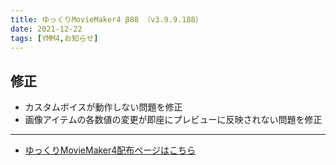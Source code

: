 ```yaml
---
title: ゆっくりMovieMaker4 β88 （v3.9.9.188）
date: 2021-12-22
tags: [YMM4,お知らせ]
---
```

## 修正
- カスタムボイスが動作しない問題を修正
- 画像アイテムの各数値の変更が即座にプレビューに反映されない問題を修正

---

- [ゆっくりMovieMaker4配布ページはこちら](../index.md)